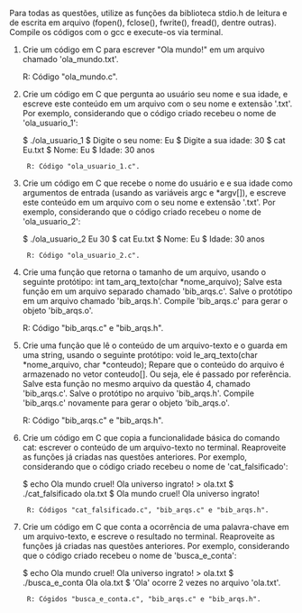Para todas as questões, utilize as funções da biblioteca stdio.h de leitura e de escrita em arquivo (fopen(), fclose(), fwrite(), fread(), dentre outras). Compile os códigos com o gcc e execute-os via terminal.

1. Crie um código em C para escrever "Ola mundo!" em um arquivo chamado 'ola_mundo.txt'.

	R: Código "ola_mundo.c".

2. Crie um código em C que pergunta ao usuário seu nome e sua idade, e escreve este conteúdo em um arquivo com o seu nome e extensão '.txt'. Por exemplo, considerando que o código criado recebeu o nome de 'ola_usuario_1':

	$ ./ola_usuario_1
	$ Digite o seu nome: Eu
	$ Digite a sua idade: 30
	$ cat Eu.txt
	$ Nome: Eu
	$ Idade: 30 anos

		R: Código "ola_usuario_1.c".

3. Crie um código em C que recebe o nome do usuário e e sua idade como argumentos de entrada (usando as variáveis argc e *argv[]), e escreve este conteúdo em um arquivo com o seu nome e extensão '.txt'. Por exemplo, considerando que o código criado recebeu o nome de 'ola_usuario_2':

	$ ./ola_usuario_2 Eu 30
	$ cat Eu.txt
	$ Nome: Eu
	$ Idade: 30 anos

		R: Código "ola_usuario_2.c".

4. Crie uma função que retorna o tamanho de um arquivo, usando o seguinte protótipo: int tam_arq_texto(char *nome_arquivo); Salve esta função em um arquivo separado chamado 'bib_arqs.c'. Salve o protótipo em um arquivo chamado 'bib_arqs.h'. Compile 'bib_arqs.c' para gerar o objeto 'bib_arqs.o'.

	R: Código "bib_arqs.c" e "bib_arqs.h".

5. Crie uma função que lê o conteúdo de um arquivo-texto e o guarda em uma string, usando o seguinte protótipo: void le_arq_texto(char *nome_arquivo, char *conteudo); Repare que o conteúdo do arquivo é armazenado no vetor conteudo[]. Ou seja, ele é passado por referência. Salve esta função no mesmo arquivo da questão 4, chamado 'bib_arqs.c'. Salve o protótipo no arquivo 'bib_arqs.h'. Compile 'bib_arqs.c' novamente para gerar o objeto 'bib_arqs.o'.

	R: Código "bib_arqs.c" e "bib_arqs.h".

6. Crie um código em C que copia a funcionalidade básica do comando cat: escrever o conteúdo de um arquivo-texto no terminal. Reaproveite as funções já criadas nas questões anteriores. Por exemplo, considerando que o código criado recebeu o nome de 'cat_falsificado':

	$ echo Ola mundo cruel! Ola universo ingrato! > ola.txt
	$ ./cat_falsificado ola.txt
	$ Ola mundo cruel! Ola universo ingrato!
		
		R: Códigos "cat_falsificado.c", "bib_arqs.c" e "bib_arqs.h".

7. Crie um código em C que conta a ocorrência de uma palavra-chave em um arquivo-texto, e escreve o resultado no terminal. Reaproveite as funções já criadas nas questões anteriores. Por exemplo, considerando que o código criado recebeu o nome de 'busca_e_conta':

	$ echo Ola mundo cruel! Ola universo ingrato! > ola.txt
	$ ./busca_e_conta Ola ola.txt
	$ 'Ola' ocorre 2 vezes no arquivo 'ola.txt'.

		R: Cógidos "busca_e_conta.c", "bib_arqs.c" e "bib_arqs.h". 
